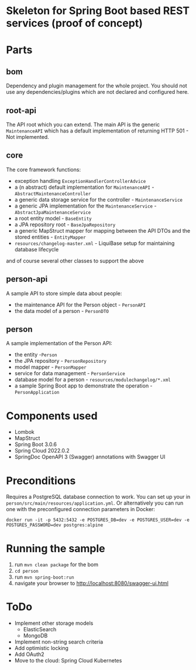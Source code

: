 # Skeleton for Spring Boot based REST services (proof of concept)

# Parts

## bom

Dependency and plugin management for the whole project. You should not use any dependencies/plugins which are not
declared and configured here.

## root-api

The API root which you can extend. The main API is the generic `MaintenanceAPI` which has a default implementation of
returning HTTP 501 - Not implemented.

## core

The core framework functions:

* exception handling `ExceptionHandlerControllerAdvice`
* a (n abstract) default implementation for `MaintenanceAPI` - `AbstractMaintenanceController`
* a generic data storage service for the controller - `MaintenanceService`
* a generic JPA implementation for the `MaintenanceService` - `AbstractJpaMaintenanceService`
* a root entity model - `BaseEntity`
* a JPA repository root - `BaseJpaRepository`
* a generic MapStruct mapper for mapping between the API DTOs and the stored entities - `EntityMapper`
* `resources/changelog-master.xml` - LiquiBase setup for maintaining database lifecycle

and of course several other classes to support the above

## person-api

A sample API to store simple data about people:

* the maintenance API for the Person object - `PersonAPI`
* the data model of a person - `PersonDTO`

## person

A sample implementation of the Person API:

* the entity -`Person`
* the JPA repository - `PersonRepository`
* model mapper - `PersonMapper`
* service for data management - `PersonService`
* database model for a person - `resources/modulechangelog/*.xml`
* a sample Spring Boot app to demonstrate the operation - `PersonApplication`

# Components used

* Lombok
* MapStruct
* Spring Boot 3.0.6
* Spring Cloud 2022.0.2
* SpringDoc OpenAPI 3 (Swagger) annotations with Swagger UI

# Preconditions

Requires a PostgreSQL database connection to work. You can set up your in `person/src/main/resources/application.yml`.
Or alternatively you can run one with the preconfigured connection parameters in Docker:

```
docker run -it -p 5432:5432 -e POSTGRES_DB=dev -e POSTGRES_USER=dev -e POSTGRES_PASSWORD=dev postgres:alpine 
```

# Running the sample

1. run `mvn clean package` for the bom
2. `cd person`
3. run `mvn spring-boot:run`
4. navigate your browser to <http://localhost:8080/swagger-ui.html>

# ToDo

* Implement other storage models
    * ElasticSearch
    * MongoDB
* Implement non-string search criteria
* Add optimistic locking
* Add OAuth2
* Move to the cloud: Spring Cloud Kubernetes
